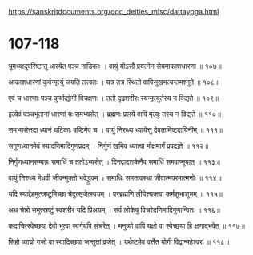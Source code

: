 
https://sanskritdocuments.org/doc_deities_misc/dattayoga.html

# 107-118
भ्रूमध्यादुपरिष्टात्तु धारयेत् पञ्च नाडिकाः ।
वायुं योऽसौ प्रयत्नेन सेयमाकाशधारणा ॥ १०७॥

आकाशधारणां कुर्वन्मृत्युं जयति तत्त्वतः ।
यत्र तत्र स्थितो वापिसुखमत्यन्तमश्नुते ॥ १०८॥

एवं च धारणाः पञ्च कुर्याद्योगी विचक्षणः ।
ततो दृढशरीरः स्यन्मृत्युर्तस्य न विद्यते ॥ १०९॥

इत्येवं पञ्चभूतानां धारणां यः समभ्यसेत् ।
ब्रह्मणः प्रलये वापि मृत्युः तस्य न विद्यते ॥ ११०॥

समभ्यसेत्तदा ध्यानं घटिकाः षष्टिमेव च ।
वायुं निरुध्य ध्यायेत्तु देवतामिष्टदायिनीम् ॥ १११॥

सगुणध्यानमेवं स्यादणिमादिगुणप्रदम् ।
निर्गुणं खमिव ध्यात्वा मोक्षमार्गं प्रपद्यते ॥ ११२॥

निर्गुणध्यानसम्पन्नः समाधिं च ततोऽभ्यसेत् ।
दिनद्वादशकेनैव समाधिं समवाप्नुयात् ॥ ११३॥

वायुं निरुध्य मेधवी जीवन्मुक्तो भवेद्ध्रुवम् ।
समाधिः समतावस्था जीवात्मपरमात्मनोः ॥ ११४॥

यदि स्याद्देहमुत्स्रष्टुमिच्छा चेदुत्सृजेत्स्वयम् ।
परब्रह्मणि लीयेत्त्यक्त्वा कर्मशुभाशुभम् ॥ ११५॥

अथ चेन्नो समुत्स्रष्टुं स्वशरीरं यदि प्रिअयम् ।
सर्व लोकेषु विचरेदणिमादिगुणान्वितः ॥ ११६॥

कदाचित्स्वेच्छया देवो भूत्वा स्वर्गयपि संचरेत् ।
मनुष्यो वापि यक्षो वा स्वेच्छया हि क्षणाद्भवेत् ॥ ११७॥

सिंहो व्याघ्रो गजो वा स्यादिच्छया जन्तुतां व्रजेत् ।
यथेष्टमेव वर्त्तेत योगी विद्वान्महेश्वरः ॥ ११८॥